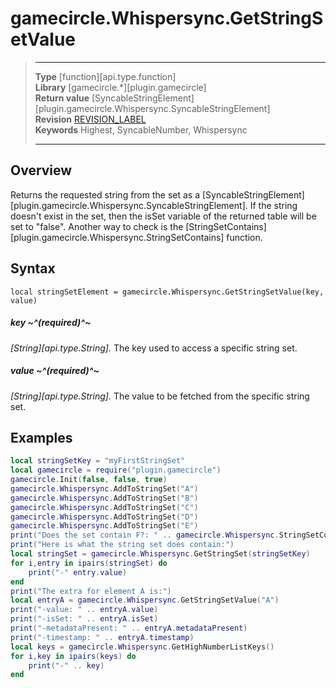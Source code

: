 # gamecircle.Whispersync.GetStringSetValue

> --------------------- ------------------------------------------------------------------------------------------
> __Type__              [function][api.type.function]  
> __Library__           [gamecircle.*][plugin.gamecircle]  
> __Return value__      [SyncableStringElement][plugin.gamecircle.Whispersync.SyncableStringElement]  
> __Revision__          [REVISION_LABEL](REVISION_URL)  
> __Keywords__          Highest, SyncableNumber, Whispersync  
> --------------------- ------------------------------------------------------------------------------------------


## Overview
Returns the requested string from the set as a [SyncableStringElement][plugin.gamecircle.Whispersync.SyncableStringElement]. If the string doesn't exist in the set, then the isSet variable of the returned table will be set to "false". Another way to check is the [StringSetContains][plugin.gamecircle.Whispersync.StringSetContains] function.


## Syntax
	local stringSetElement = gamecircle.Whispersync.GetStringSetValue(key, value)
	
##### key ~^(required)^~
_[String][api.type.String]._ The key used to access a specific string set.

##### value ~^(required)^~
_[String][api.type.String]._ The value to be fetched from the specific string set.

## Examples

``````lua 
local stringSetKey = "myFirstStringSet" 
local gamecircle = require("plugin.gamecircle")  
gamecircle.Init(false, false, true)  
gamecircle.Whispersync.AddToStringSet("A")
gamecircle.Whispersync.AddToStringSet("B")
gamecircle.Whispersync.AddToStringSet("C")
gamecircle.Whispersync.AddToStringSet("D")
gamecircle.Whispersync.AddToStringSet("E")
print("Does the set contain F?: " .. gamecircle.Whispersync.StringSetContains(stringSetKey, "F"))
print("Here is what the string set does contain:")
local stringSet = gamecircle.Whispersync.GetStringSet(stringSetKey)  
for i,entry in ipairs(stringSet) do  
	print("-" entry.value)  
end  
print("The extra for element A is:")
local entryA = gamecircle.Whispersync.GetStringSetValue("A")
print("-value: " .. entryA.value)
print("-isSet: " .. entryA.isSet)
print("-metadataPresent: " .. entryA.metadataPresent)
print("-timestamp: " .. entryA.timestamp)
local keys = gamecircle.Whispersync.GetHighNumberListKeys()  
for i,key in ipairs(keys) do  
	print("-" .. key)  
end  
``````